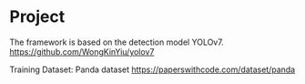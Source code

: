# Project

The framework is based on the detection model YOLOv7.
https://github.com/WongKinYiu/yolov7

Training Dataset: Panda dataset
https://paperswithcode.com/dataset/panda
